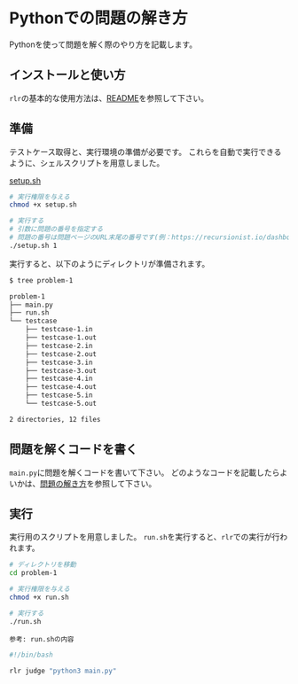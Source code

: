 # Pythonでの問題の解き方

Pythonを使って問題を解く際のやり方を記載します。

## インストールと使い方

`rlr`の基本的な使用方法は、[README](../../../README.md)を参照して下さい。

## 準備

テストケース取得と、実行環境の準備が必要です。
これらを自動で実行できるように、シェルスクリプトを用意しました。

[setup.sh](./setup.sh)

```sh
# 実行権限を与える
chmod +x setup.sh

# 実行する
# 引数に問題の番号を指定する
# 問題の番号は問題ページのURL末尾の番号です(例：https://recursionist.io/dashboard/problems/1 の 1)
./setup.sh 1
```

実行すると、以下のようにディレクトリが準備されます。

```sh
$ tree problem-1 

problem-1
├── main.py
├── run.sh
└── testcase
    ├── testcase-1.in
    ├── testcase-1.out
    ├── testcase-2.in
    ├── testcase-2.out
    ├── testcase-3.in
    ├── testcase-3.out
    ├── testcase-4.in
    ├── testcase-4.out
    ├── testcase-5.in
    └── testcase-5.out

2 directories, 12 files
```

## 問題を解くコードを書く

`main.py`に問題を解くコードを書いて下さい。
どのようなコードを記載したらよいかは、[問題の解き方](../../問題の解き方.md)を参照して下さい。

## 実行

実行用のスクリプトを用意しました。
`run.sh`を実行すると、`rlr`での実行が行われます。

```sh
# ディレクトリを移動
cd problem-1

# 実行権限を与える
chmod +x run.sh

# 実行する
./run.sh
```

`参考: run.shの内容`
```sh
#!/bin/bash

rlr judge "python3 main.py"
```
